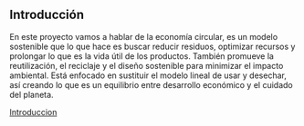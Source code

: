 ## Introducción

En este proyecto vamos a hablar de la economía circular, es un modelo sostenible que lo que hace es buscar reducir residuos, optimizar recursos y prolongar lo que es la vida útil de los productos. También promueve la reutilización, el reciclaje y el diseño sostenible para minimizar  el impacto ambiental. Está enfocado en sustituir el modelo lineal de usar y  desechar, así creando lo que es un equilibrio entre desarrollo económico y el cuidado del planeta.

[Introduccion](img/Introduccion.png)

